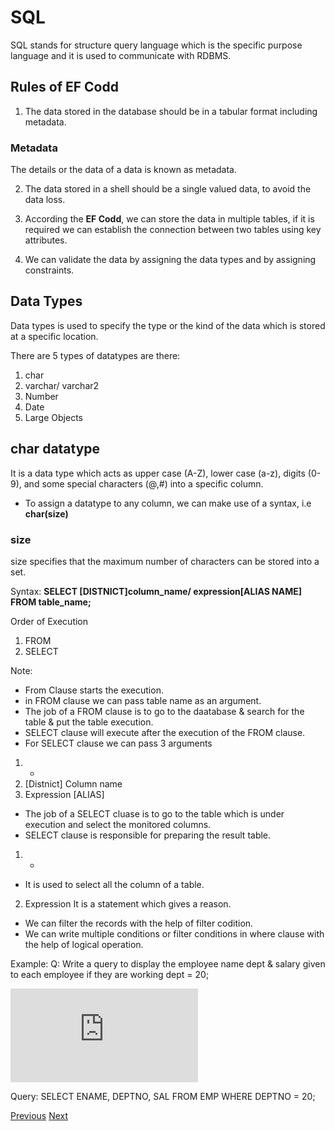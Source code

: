 # SQL
SQL stands for structure query language which is the specific purpose language and it is used to communicate with RDBMS.

## Rules of EF Codd
1. The data stored in the database should be in a tabular format including metadata.

### Metadata
The details or the data of a data is known as metadata.

2. The data stored in a shell should be a single valued data, to avoid the data loss.

3. According the **EF Codd**, we can store the data in multiple tables, if it is required we can establish the connection between two tables using key attributes.

4. We can validate the data by assigning the data types and by assigning constraints.

## Data Types
Data types is used to specify the type or the kind of the data which is stored at a specific location.

There are 5 types of datatypes are there:

1. char
2. varchar/ varchar2 
3. Number
4. Date
5. Large Objects

## char datatype
It is a data type which acts as upper case (A-Z), lower case (a-z), digits (0-9), and some special characters (@,#) into a specific column.

- To assign a datatype to any column, we can make use of a syntax, i.e **char(size)**

### size
size specifies that the maximum number of characters can be stored into a set.

Syntax:
**SELECT [DISTNICT]column_name/ expression[ALIAS NAME] FROM table_name;**

Order of Execution
1. FROM
2. SELECT

Note: 
- From Clause starts the execution.
- in FROM clause we can pass table name as an argument.
- The job of a FROM clause is to go to the daatabase & search for the table & put the table execution.
- SELECT clause will execute after the execution of the FROM clause.
- For SELECT clause we can pass 3 arguments
1. *
2. [Distnict] Column name
3. Expression [ALIAS]
- The job of a SELECT cluase is to go to the table which is under execution and select the monitored columns.
- SELECT clause is responsible for preparing the result table.
1. *
- It is used to select all the column of a table.
2. Expression
It is a statement which gives a reason.
- We can filter the records with the help of filter codition.
- We can write multiple conditions or filter conditions in where clause with the help of logical operation.

Example:
Q: Write a query to display the employee name dept & salary given to each employee if they are working dept = 20;


![App Screenshot](https://github.com/sudhansu-sek-panda/QSpider_Tutorial/blob/main/SQL/class2/Notes/SQL.md)


Query: SELECT ENAME, DEPTNO, SAL 
FROM EMP 
WHERE DEPTNO = 20;


 [Previous](https://github.com/sudhansu-sek-panda/QSpider_Tutorial/blob/main/SQL/Class1/Notes/database.md)
[Next]() 

